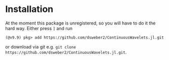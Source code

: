 # Installation

At the moment this package is unregistered, so you will have to do it the hard
way. Either press `]` and run
```
(@v9.9) pkg> add https://github.com/dsweber2/ContinuousWavelets.jl.git
```
or download via git e.g. `git clone
https://github.com/dsweber2/ContinuousWavelets.jl.git`.
